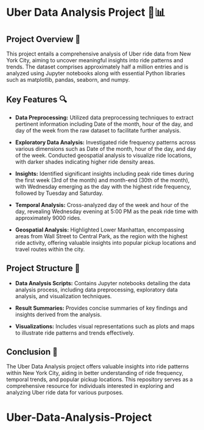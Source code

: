 # Uber Data Analysis Project 🚗📊

## Project Overview 🌟

This project entails a comprehensive analysis of Uber ride data from New York City, aiming to uncover meaningful insights into ride patterns and trends. The dataset comprises approximately half a million entries and is analyzed using Jupyter notebooks along with essential Python libraries such as matplotlib, pandas, seaborn, and numpy.

## Key Features 🔍

- **Data Preprocessing:** Utilized data preprocessing techniques to extract pertinent information including Date of the month, hour of the day, and day of the week from the raw dataset to facilitate further analysis.
  
- **Exploratory Data Analysis:** Investigated ride frequency patterns across various dimensions such as Date of the month, hour of the day, and day of the week. Conducted geospatial analysis to visualize ride locations, with darker shades indicating higher ride density areas.
  
- **Insights:** Identified significant insights including peak ride times during the first week (3rd of the month) and month-end (30th of the month), with Wednesday emerging as the day with the highest ride frequency, followed by Tuesday and Saturday.
  
- **Temporal Analysis:** Cross-analyzed day of the week and hour of the day, revealing Wednesday evening at 5:00 PM as the peak ride time with approximately 9000 rides.
  
- **Geospatial Analysis:** Highlighted Lower Manhattan, encompassing areas from Wall Street to Central Park, as the region with the highest ride activity, offering valuable insights into popular pickup locations and travel routes within the city.

## Project Structure 📂

- **Data Analysis Scripts:** Contains Jupyter notebooks detailing the data analysis process, including data preprocessing, exploratory data analysis, and visualization techniques.
  
- **Result Summaries:** Provides concise summaries of key findings and insights derived from the analysis.
  
- **Visualizations:** Includes visual representations such as plots and maps to illustrate ride patterns and trends effectively.

## Conclusion 🎉

The Uber Data Analysis project offers valuable insights into ride patterns within New York City, aiding in better understanding of ride frequency, temporal trends, and popular pickup locations. This repository serves as a comprehensive resource for individuals interested in exploring and analyzing Uber ride data for various purposes.
# Uber-Data-Analysis-Project
